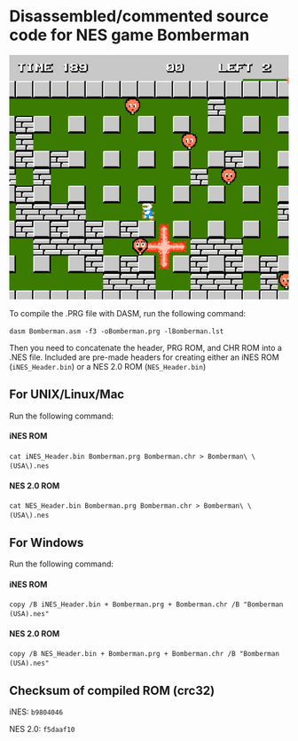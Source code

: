 # Disassembled/commented source code for NES game Bomberman

![JPG](/Images/README.png)

To compile the .PRG file with DASM, run the following command:

`dasm Bomberman.asm -f3 -oBomberman.prg -lBomberman.lst`

Then you need to concatenate the header, PRG ROM, and CHR ROM into a .NES file. Included are pre-made headers for creating either an iNES ROM (`iNES_Header.bin`) or a NES 2.0 ROM (`NES_Header.bin`)

## For UNIX/Linux/Mac

Run the following command:

#### iNES ROM

`cat iNES_Header.bin Bomberman.prg Bomberman.chr > Bomberman\ \(USA\).nes`

#### NES 2.0 ROM

`cat NES_Header.bin Bomberman.prg Bomberman.chr > Bomberman\ \(USA\).nes`

## For Windows

Run the following command:

#### iNES ROM

`copy /B iNES_Header.bin + Bomberman.prg + Bomberman.chr /B "Bomberman (USA).nes"`

#### NES 2.0 ROM

`copy /B NES_Header.bin + Bomberman.prg + Bomberman.chr /B "Bomberman (USA).nes"`

## Checksum of compiled ROM (crc32)

iNES: `b9804046`

NES 2.0: `f5daaf10`
